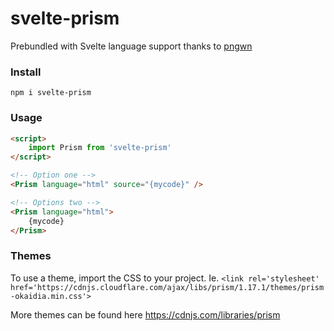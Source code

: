 # svelte-prism
Prebundled with Svelte language support thanks to [pngwn](https://github.com/pngwn/prism-svelte)

### Install
``npm i svelte-prism``


### Usage
```html
<script>
    import Prism from 'svelte-prism'
</script>

<!-- Option one -->
<Prism language="html" source="{mycode}" />

<!-- Options two -->
<Prism language="html">
    {mycode}
</Prism>
```


### Themes
To use a theme, import the CSS to your project. Ie.
``<link rel='stylesheet' href='https://cdnjs.cloudflare.com/ajax/libs/prism/1.17.1/themes/prism-okaidia.min.css'>``

More themes can be found here
https://cdnjs.com/libraries/prism
